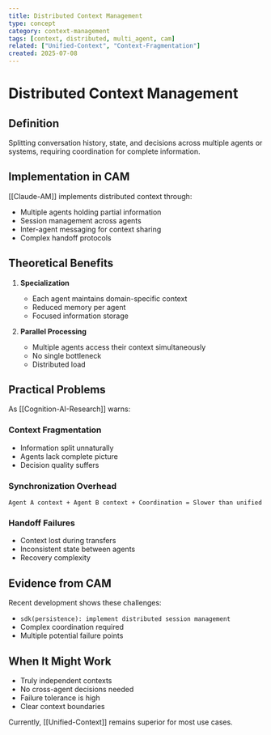 ```yaml
---
title: Distributed Context Management
type: concept
category: context-management
tags: [context, distributed, multi_agent, cam]
related: ["Unified-Context", "Context-Fragmentation"]
created: 2025-07-08
---
```


# Distributed Context Management

## Definition

Splitting conversation history, state, and decisions across multiple agents or systems, requiring coordination for complete information.

## Implementation in CAM

[[Claude-AM]] implements distributed context through:
- Multiple agents holding partial information
- Session management across agents
- Inter-agent messaging for context sharing
- Complex handoff protocols

## Theoretical Benefits

1. **Specialization**
   - Each agent maintains domain-specific context
   - Reduced memory per agent
   - Focused information storage

2. **Parallel Processing**
   - Multiple agents access their context simultaneously
   - No single bottleneck
   - Distributed load

## Practical Problems

As [[Cognition-AI-Research]] warns:

### Context Fragmentation
- Information split unnaturally
- Agents lack complete picture
- Decision quality suffers

### Synchronization Overhead
```
Agent A context + Agent B context + Coordination = Slower than unified
```

### Handoff Failures
- Context lost during transfers
- Inconsistent state between agents
- Recovery complexity

## Evidence from CAM

Recent development shows these challenges:
- `sdk(persistence): implement distributed session management`
- Complex coordination required
- Multiple potential failure points

## When It Might Work

- Truly independent contexts
- No cross-agent decisions needed
- Failure tolerance is high
- Clear context boundaries

Currently, [[Unified-Context]] remains superior for most use cases.
